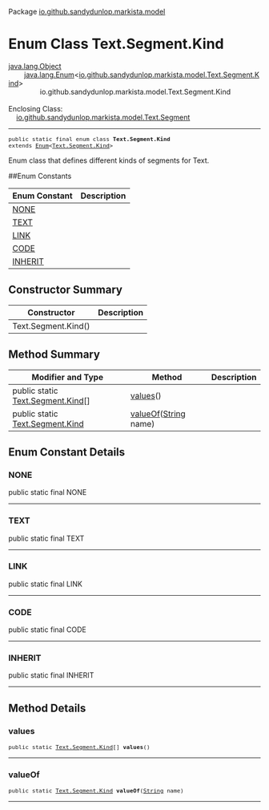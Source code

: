 Package [io.github.sandydunlop.markista.model](index.md)

# Enum Class Text.Segment.Kind
[java.lang.Object](https://docs.oracle.com/en/java/javase/24/docs/api/java.base/java/lang/Object.html)<br/>
        [java.lang.Enum](https://docs.oracle.com/en/java/javase/24/docs/api/java.base/java/lang/Enum.html)<[io.github.sandydunlop.markista.model.Text.Segment.Kind](Text.Segment.Kind.md)><br/>
                io.github.sandydunlop.markista.model.Text.Segment.Kind<br/>
<br/>
Enclosing Class:<br/>
    [io.github.sandydunlop.markista.model.Text.Segment](Text.Segment.md)


----

<span style="font-family: monospace; font-size: 80%;">public static final enum class __Text.Segment.Kind__<br/>extends [Enum](https://docs.oracle.com/en/java/javase/24/docs/api/java.base/java/lang/Enum.html)<[Text.Segment.Kind](Text.Segment.Kind.md)>
</span>

Enum class that defines different kinds of segments for Text.


##Enum Constants

| Enum Constant       | Description |
|---------------------|-------------|
| [NONE](#none)       |             |
| [TEXT](#text)       |             |
| [LINK](#link)       |             |
| [CODE](#code)       |             |
| [INHERIT](#inherit) |             |



## Constructor Summary

| Constructor         | Description |
|---------------------|-------------|
| Text.Segment.Kind() |             |



## Method Summary

| Modifier and Type                                         | Method                                                                                                                 | Description |
|-----------------------------------------------------------|------------------------------------------------------------------------------------------------------------------------|-------------|
| public static [Text.Segment.Kind](Text.Segment.Kind.md)[] | [values](#values)()                                                                                                    |             |
| public static [Text.Segment.Kind](Text.Segment.Kind.md)   | [valueOf](#valueof)([String](https://docs.oracle.com/en/java/javase/24/docs/api/java.base/java/lang/String.html) name) |             |



## Enum Constant Details

### NONE

public static final  NONE




---

### TEXT

public static final  TEXT




---

### LINK

public static final  LINK




---

### CODE

public static final  CODE




---

### INHERIT

public static final  INHERIT




---


## Method Details

### values

<span style="font-family: monospace; font-size: 80%;">public static [Text.Segment.Kind](Text.Segment.Kind.md)[] __values__()</span>




---

### valueOf

<span style="font-family: monospace; font-size: 80%;">public static [Text.Segment.Kind](Text.Segment.Kind.md) __valueOf__([String](https://docs.oracle.com/en/java/javase/24/docs/api/java.base/java/lang/String.html) name)</span>




---

